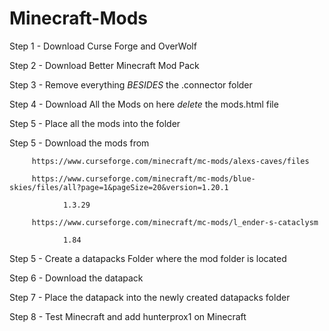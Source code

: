 # Minecraft-Mods
Step 1 - Download Curse Forge and OverWolf

Step 2 - Download Better Minecraft Mod Pack

Step 3 - Remove everything *BESIDES* the .connector folder

Step 4 - Download All the Mods on here *delete* the mods.html file

Step 5 - Place all the mods into the folder

Step 5 - Download the mods from 

         https://www.curseforge.com/minecraft/mc-mods/alexs-caves/files

         https://www.curseforge.com/minecraft/mc-mods/blue-skies/files/all?page=1&pageSize=20&version=1.20.1

            	1.3.29

         https://www.curseforge.com/minecraft/mc-mods/l_ender-s-cataclysm
	
             	1.84

Step 5 - Create a datapacks Folder where the mod folder is located

Step 6 - Download the datapack

Step 7 - Place the datapack into the newly created datapacks folder

Step 8 - Test Minecraft and add hunterprox1 on Minecraft

